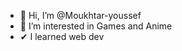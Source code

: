 - 👋 Hi, I’m @Moukhtar-youssef
- 👀 I’m interested in Games and Anime
- ✔ I learned web dev

<!---
Moukhtar-youssef/Moukhtar-youssef is a ✨ special ✨ repository because its `README.md` (this file) appears on your GitHub profile.
You can click the Preview link to take a look at your changes.
--->
